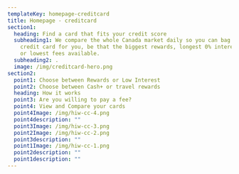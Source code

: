 ```yaml
---
templateKey: homepage-creditcard
title: Homepage - creditcard
section1:
  heading: Find a card that fits your credit score
  subheading1: We compare the whole Canada market daily so you can bag the best
    credit card for you, be that the biggest rewards, longest 0% interest offers
    or lowest fees available.
  subheading2: .
  image: /img/creditcard-hero.png
section2:
  point1: Choose between Rewards or Low Interest
  point2: Choose between Cash+ or travel rewards
  heading: How it works
  point3: Are you willing to pay a fee?
  point4: View and Compare your cards
  point4Image: /img/hiw-cc-4.png
  point4description: ""
  point3Image: /img/hiw-cc-3.png
  point2Image: /img/hiw-cc-2.png
  point3description: ""
  point1Image: /img/hiw-cc-1.png
  point2description: ""
  point1description: ""
---
```

